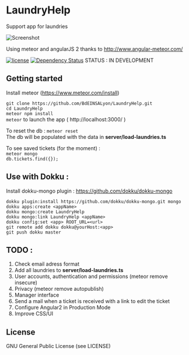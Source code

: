 # LaundryHelp
Support app for laundries

![Screenshot](http://i.imgur.com/zYW3L5d.png)

Using meteor and angularJS 2 thanks to http://www.angular-meteor.com/


[![license](https://img.shields.io/github/license/BdEINSALyon/LaundryHelp.svg)](https://opensource.org/licenses/lgpl-3.0.html)
[![Dependency Status](https://david-dm.org/mgechev/angular2-seed.svg)](https://david-dm.org/mgechev/angular2-seed)
STATUS : IN DEVELOPMENT
## Getting started

Install meteor (https://www.meteor.com/install)

`git clone https://github.com/BdEINSALyon/LaundryHelp.git`  
`cd LaundryHelp`  
`meteor npm install`  
`meteor` to launch the app ( http://localhost:3000/ )

To reset the db : `meteor reset`  
The db will be populated with the data in **server/load-laundries.ts**

To see saved tickets (for the moment) :  
`meteor mongo`  
`db.tickets.find({});`

## Use with Dokku :

Install dokku-mongo plugin : https://github.com/dokku/dokku-mongo

`dokku plugin:install https://github.com/dokku/dokku-mongo.git mongo`  
`dokku apps:create <appName>`  
`dokku mongo:create LaundryHelp`  
`dokku mongo:link LaundryHelp <appName>`  
`dokku config:set <app> ROOT_URL=<url>`  
`git remote add dokku dokku@yourHost:<app>`  
`git push dokku master`  

## TODO :

1. Check email adress format
2. Add all laundries to **server/load-laundries.ts**
3. User accounts, authentication and permissions (meteor remove insecure)
4. Privacy (meteor remove autopublish)
5. Manager interface
6. Send a mail when a ticket is received with a link to edit the ticket
7. Configure Angular2 in Production Mode
8. Improve CSS/UI


## License
GNU General Public License (see LICENSE)
